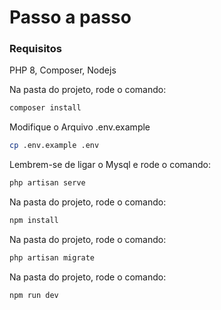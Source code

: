 
# Passo a passo
### Requisitos
PHP 8, Composer, Nodejs

Na pasta do projeto, rode o comando:
```sh
composer install
```
Modifique o Arquivo .env.example
```sh
cp .env.example .env
```
Lembrem-se de ligar o Mysql e rode o comando:
```sh
php artisan serve
```
Na pasta do projeto, rode o comando:
```sh
npm install
```
Na pasta do projeto, rode o comando:
```sh
php artisan migrate
```
Na pasta do projeto, rode o comando:
```sh
npm run dev
```
